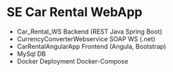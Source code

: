 # SE Car Rental WebApp

- Car_Rental_WS Backend (REST Java Spring Boot)
- CurrencyConverterWebservice SOAP WS (.net)
- CarRentalAngularApp Frontend (Angula, Bootstrap)
- MySql DB
- Docker Deployment Docker-Compose 
